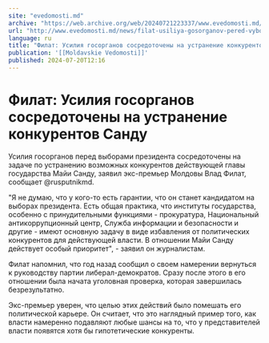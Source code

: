 ```yaml
---
site: "evedomosti.md"
archive: "https://web.archive.org/web/20240721223337/www.evedomosti.md/news/filat-usiliya-gosorganov-pered-vyborami-sosredotocheny-na-us"
url: "http://www.evedomosti.md/news/filat-usiliya-gosorganov-pered-vyborami-sosredotocheny-na-us"
language: ru
title: "Филат: Усилия госорганов сосредоточены на устранение конкурентов Санду"
publication: '[[Moldavskie Vedomosti]]'
published: 2024-07-20T12:16
---
```


# Филат: Усилия госорганов сосредоточены на устранение конкурентов Санду

Усилия госорганов перед выборами президента сосредоточены на задаче по устранению возможных конкурентов действующей главы государства Майи Санду, заявил экс-премьер Молдовы Влад Филат, сообщает @rusputnikmd.

"Я не думаю, что у кого-то есть гарантии, что он станет кандидатом на выборах президента. Есть общая практика, что институты государства, особенно с принудительными функциями - прокуратура, Национальный антикоррупционный центр, Служба информации и безопасности и другие - имеют основную задачу в виде избавления от политических конкурентов для действующей власти. В отношении Майи Санду действует особый приоритет", - заявил он журналистам.

Филат напомнил, что год назад сообщил о своем намерении вернуться к руководству партии либерал-демократов. Сразу после этого в его отношении была начата уголовная проверка, которая завершилась безрезультатно.

Экс-премьер уверен, что целью этих действий было помешать его политической карьере. Он считает, что это наглядный пример того, как власти намеренно подавляют любые шансы на то, что у представителей власти появятся хотя бы гипотетические конкуренты.